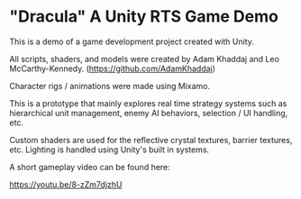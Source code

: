 # "Dracula" A Unity RTS Game Demo

This is a demo of a game development project created with Unity.

All scripts, shaders, and models were created by Adam Khaddaj and Leo McCarthy-Kennedy.
(https://github.com/AdamKhaddaj)

Character rigs / animations were made using Mixamo.

This is a prototype that mainly explores real time strategy systems such as hierarchical unit management, enemy AI behaviors, selection / UI handling, etc. 

Custom shaders are used for the reflective crystal textures, barrier textures, etc.  Lighting is handled using Unity's built in systems.

A short gameplay video can be found here:

https://youtu.be/8-zZm7djzhU
